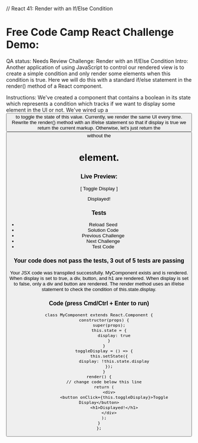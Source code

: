 // React 41: Render with an If/Else Condition


# Free Code Camp React Challenge Demo: 

QA status: Needs Review
Challenge: Render with an If/Else Condition
Intro: Another application of using JavaScript to control our rendered view is to create a simple condition and only render some elements when this condition is true. Here we will do this with a standard if/else statement in the render() method of a React component.

Instructions: We've created a component that contains a boolean in its state which represents a condition which tracks if we want to display some element in the UI or not. We've wired up a <button/> to toggle the state of this value. Currently, we render the same UI every time. Rewrite the render() method with an if/else statement so that if display is true we return the current markup. Otherwise, let's just return the <button/> without the <h1/> element.

### Live Preview:

[ Toggle Display ]

Displayed!


### Tests

* Reload Seed
* Solution Code
* Previous Challenge
* Next Challenge
* Test Code

### Your code does not pass the tests, 3 out of 5 tests are passing
Your JSX code was transpiled successfully.
MyComponent exists and is rendered.
When display is set to true, a div, button, and h1 are rendered.
When display is set to false, only a div and button are rendered.
The render method uses an if/else statement to check the condition of this.state.display.


### Code (press Cmd/Ctrl + Enter to run)

    class MyComponent extends React.Component {
        constructor(props) {
            super(props);
            this.state = {
                display: true
            }
        }
        toggleDisplay = () => {
            this.setState({
                display: !this.state.display
            });
        }
    render() {
        // change code below this line
        return (
            <div>
                <button onClick={this.toggleDisplay}>Toggle Display</button>
                <h1>Displayed!</h1>
            </div>
        );
    }
    };